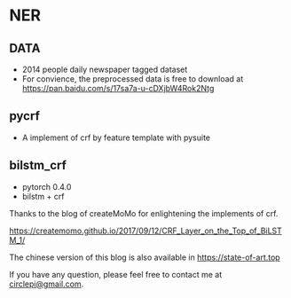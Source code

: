# NER
## DATA
- 2014 people daily newspaper tagged dataset
- For convience, the preprocessed data is free to download at https://pan.baidu.com/s/17sa7a-u-cDXjbW4Rok2Ntg
## pycrf
- A implement of crf by feature template with pysuite
## bilstm_crf
- pytorch 0.4.0
- bilstm + crf

Thanks to the blog of createMoMo for enlightening the implements of crf.

https://createmomo.github.io/2017/09/12/CRF_Layer_on_the_Top_of_BiLSTM_1/

The chinese version of this blog is also available in https://state-of-art.top

If you have any question, please feel free to contact me at circlepi@gmail.com.
